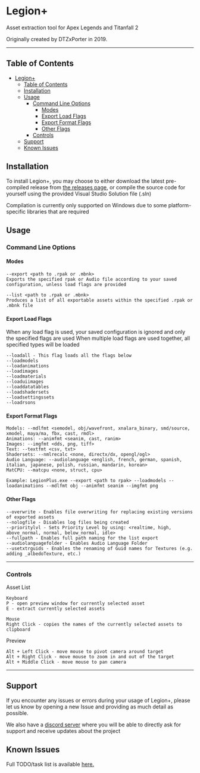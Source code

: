 Legion+
=======

Asset extraction tool for Apex Legends and Titanfall 2

Originally created by DTZxPorter in 2019.

---
## Table of Contents
- [Legion+](#legion)
  - [Table of Contents](#table-of-contents)
  - [Installation](#installation)
  - [Usage](#usage)
    - [Command Line Options](#command-line-options)
      - [Modes](#modes)
      - [Export Load Flags](#export-load-flags)
      - [Export Format Flags](#export-format-flags)
      - [Other Flags](#other-flags)
    - [Controls](#controls)
  - [Support](#support)
  - [Known Issues](#known-issues)

## Installation
To install Legion+, you may choose to either download the latest pre-compiled release from [the releases page](https://github.com/r-ex/LegionPlus/releases/latest), or compile the source code for yourself using the provided Visual Studio Solution file (.sln)

Compilation is currently only supported on Windows due to some platform-specific libraries that are required

## Usage

### Command Line Options

#### Modes
```
--export <path to .rpak or .mbnk>
Exports the specified rpak or Audio file according to your saved configuration, unless load flags are provided

--list <path to .rpak or .mbnk>
Produces a list of all exportable assets within the specified .rpak or .mbnk file
```

#### Export Load Flags
When any load flag is used, your saved configuration is ignored and only the specified flags are used
When multiple load flags are used together, all specified types will be loaded

```
--loadall - This flag loads all the flags below
--loadmodels
--loadanimations
--loadimages
--loadmaterials
--loaduiimages
--loaddatatables
--loadshadersets
--loadsettingssets
--loadrsons
```

#### Export Format Flags

```
Models: --mdlfmt <semodel, obj/wavefront, xnalara_binary, smd/source, xmodel, maya/ma, fbx, cast, rmdl>
Animations: --animfmt <seanim, cast, ranim>
Images: --imgfmt <dds, png, tiff>
Text: --textfmt <csv, txt>
Shadersets: --nmlrecalc <none, directx/dx, opengl/ogl>
Audio Language: --audiolanguage <english, french, german, spanish, italian, japanese, polish, russian, mandarin, korean>
MatCPU: --matcpu <none, struct, cpu>
```
`Example: LegionPlus.exe --export <path to rpak> --loadmodels --loadanimations --mdlfmt obj --animfmt seanim --imgfmt png`

#### Other Flags
```
--overwrite - Enables file overwriting for replacing existing versions of exported assets
--nologfile - Disables log files being created
--prioritylvl - Sets Priority Level by using: <realtime, high, above_normal, normal, below_normal, idle>
--fullpath - Enables full path naming for the list export
--audiolanguagefolder - Enables Audio Language Folder
--usetxtrguids - Enables the renaming of Guid names for Textures (e.g. adding _albedoTexture, etc.)
```
---
### Controls
Asset List
```
Keyboard
P - open preview window for currently selected asset
E - extract currently selected assets

Mouse
Right Click - copies the names of the currently selected assets to clipboard
```

Preview
```
Alt + Left Click - move mouse to pivot camera around target
Alt + Right Click - move mouse to zoom in and out of the target
Alt + Middle Click - move mouse to pan camera
```
---

## Support
If you encounter any issues or errors during your usage of Legion+, please let us know by opening a new Issue and providing as much detail as possible.

We also have a [discord server](https://discord.gg/ADek6fxVGe) where you will be able to directly ask for support and receive updates about the project

## Known Issues

Full TODO/task list is available [here.](https://github.com/r-ex/LegionPlus/projects/1)
